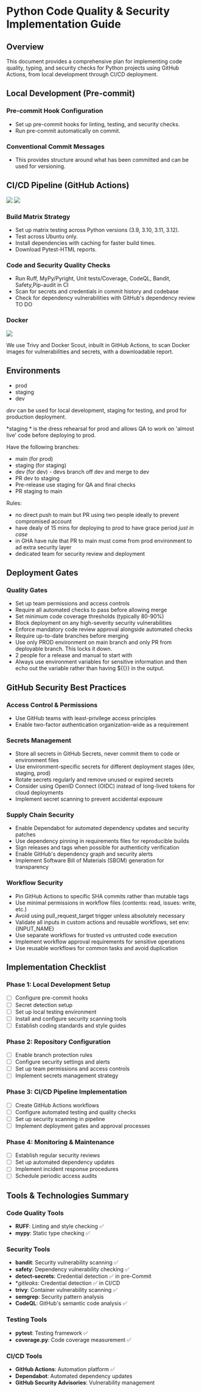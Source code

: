 # Python Code Quality & Security Implementation Guide

## Overview
This document provides a comprehensive plan for implementing code quality, typing, and security checks for Python projects using GitHub Actions, from local development through CI/CD deployment.

## Local Development (Pre-commit)

### Pre-commit Hook Configuration

- Set up pre-commit hooks for linting, testing, and security checks.
- Run pre-commit automatically on commit.

### Conventional Commit Messages

- This provides structure around what has been committed and can be used for versioning.

## CI/CD Pipeline (GitHub Actions)

<img src="../../_images/lint-test-matrix-security-1.png">
<img src="../../_images/lint-test-matrix-security-2.png">

### Build Matrix Strategy
- Set up matrix testing across Python versions (3.9, 3.10, 3.11, 3.12).
- Test across Ubuntu only.
- Install dependencies with caching for faster build times.
- Download Pytest-HTML reports.

### Code and Security Quality Checks

- Run Ruff, MyPy/Pyright, Unit tests/Coverage, CodeQL, Bandit, Safety,Pip-audit in CI
- Scan for secrets and credentials in commit history and codebase
- Check for dependency vulnerabilities with GitHub's dependency review TO DO

### Docker

<img src="../../_images/docker-build-scan-push.png">

We use Trivy and Docker Scout, inbuilt in GitHub Actions, to scan Docker images for vulnerabilities and secrets, with a downloadable report.

## Environments

- prod
- staging
- dev

*dev* can be used for local development, staging for testing, and prod for production deployment.

*staging * is the dress rehearsal for prod and allows QA to work on 'almost live' code before deploying to prod.

Have the following branches:

- main (for prod)
- staging (for staging)
- dev (for dev) - devs branch off dev and merge to dev
- PR dev to staging
- Pre-release use staging for QA and final checks
- PR staging to main

Rules:

- no direct push to main but PR using two people ideally to prevent compromised account
- have dealy of 15 mins for deploying to prod to have grace period *just in case*
- in GHA have rule that PR to main must come from prod environment to ad extra security layer
- dedicated team for security review and deployment


## Deployment Gates

### Quality Gates

- Set up team permissions and access controls
- Require all automated checks to pass before allowing merge
- Set minimum code coverage thresholds (typically 80-90%)
- Block deployment on any high-severity security vulnerabilities
- Enforce mandatory code review approval alongside automated checks
- Require up-to-date branches before merging
- Use only PROD environment on main branch and only PR from deployable branch. This locks it down.
- 2 people for a release and manual to start with
- Always use environment variables for sensitive information and then echo out the variable rather than having ${{}} in the output.

## GitHub Security Best Practices

### Access Control & Permissions
- Use GitHub teams with least-privilege access principles
- Enable two-factor authentication organization-wide as a requirement

### Secrets Management
- Store all secrets in GitHub Secrets, never commit them to code or environment files
- Use environment-specific secrets for different deployment stages (dev, staging, prod)
- Rotate secrets regularly and remove unused or expired secrets
- Consider using OpenID Connect (OIDC) instead of long-lived tokens for cloud deployments
- Implement secret scanning to prevent accidental exposure

### Supply Chain Security
- Enable Dependabot for automated dependency updates and security patches
- Use dependency pinning in requirements files for reproducible builds
- Sign releases and tags when possible for authenticity verification
- Enable GitHub's dependency graph and security alerts
- Implement Software Bill of Materials (SBOM) generation for transparency

### Workflow Security
- Pin GitHub Actions to specific SHA commits rather than mutable tags
- Use minimal permissions in workflow files (contents: read, issues: write, etc.)
- Avoid using pull_request_target trigger unless absolutely necessary
- Validate all inputs in custom actions and reusable workflows, set env:{INPUT_NAME}
- Use separate workflows for trusted vs untrusted code execution
- Implement workflow approval requirements for sensitive operations
- Use reusable workflows for common tasks and avoid duplication

## Implementation Checklist

### Phase 1: Local Development Setup
- [ ] Configure pre-commit hooks
- [ ] Secret detection setup
- [ ] Set up local testing environment
- [ ] Install and configure security scanning tools
- [ ] Establish coding standards and style guides

### Phase 2: Repository Configuration
- [ ] Enable branch protection rules
- [ ] Configure security settings and alerts
- [ ] Set up team permissions and access controls
- [ ] Implement secrets management strategy

### Phase 3: CI/CD Pipeline Implementation
- [ ] Create GitHub Actions workflows
- [ ] Configure automated testing and quality checks
- [ ] Set up security scanning in pipeline
- [ ] Implement deployment gates and approval processes

### Phase 4: Monitoring & Maintenance
- [ ] Establish regular security reviews
- [ ] Set up automated dependency updates
- [ ] Implement incident response procedures
- [ ] Schedule periodic access audits

## Tools & Technologies Summary

### Code Quality Tools
- **RUFF**: Linting and style checking ✅
- **mypy**: Static type checking ✅

### Security Tools
- **bandit**: Security vulnerability scanning ✅
- **safety**: Dependency vulnerability checking ✅
- **detect-secrets**: Credential detection ✅ in pre-Commit
- **gitleaks*: Credential detection ✅ in CI/CD
- **trivy**: Container vulnerability scanning ✅
- **semgrep**: Security pattern analysis
- **CodeQL**: GitHub's semantic code analysis ✅

### Testing Tools
- **pytest**: Testing framework  ✅
- **coverage.py**: Code coverage measurement  ✅

### CI/CD Tools
- **GitHub Actions**: Automation platform  ✅
- **Dependabot**: Automated dependency updates
- **GitHub Security Advisories**: Vulnerability management
